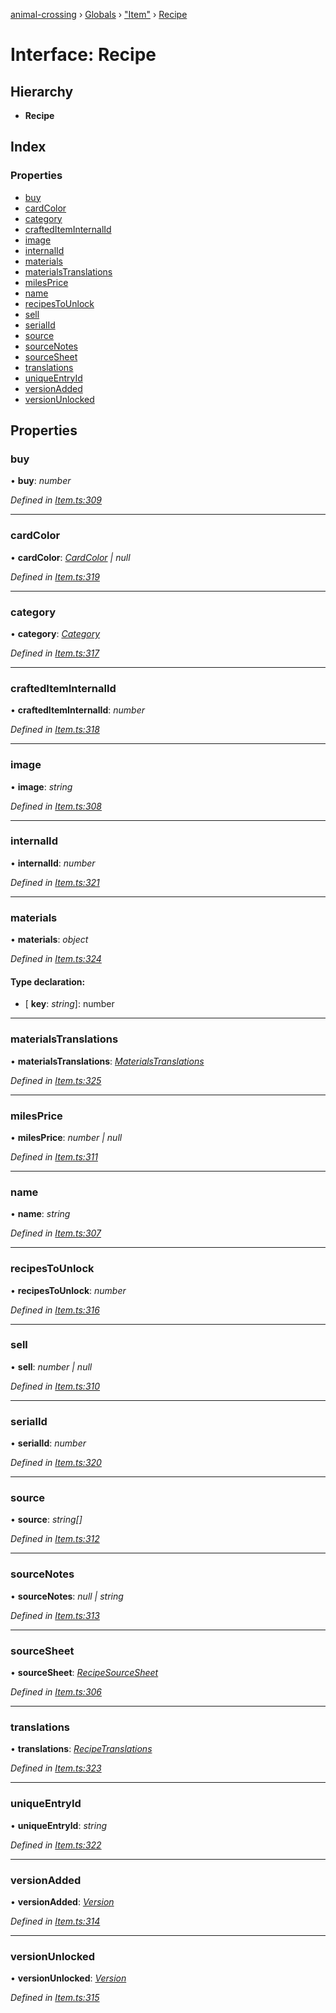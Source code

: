 [animal-crossing](../README.md) › [Globals](../globals.md) › ["Item"](../modules/_item_.md) › [Recipe](_item_.recipe.md)

# Interface: Recipe

## Hierarchy

* **Recipe**

## Index

### Properties

* [buy](_item_.recipe.md#buy)
* [cardColor](_item_.recipe.md#cardcolor)
* [category](_item_.recipe.md#category)
* [craftedItemInternalId](_item_.recipe.md#craftediteminternalid)
* [image](_item_.recipe.md#image)
* [internalId](_item_.recipe.md#internalid)
* [materials](_item_.recipe.md#materials)
* [materialsTranslations](_item_.recipe.md#materialstranslations)
* [milesPrice](_item_.recipe.md#milesprice)
* [name](_item_.recipe.md#name)
* [recipesToUnlock](_item_.recipe.md#recipestounlock)
* [sell](_item_.recipe.md#sell)
* [serialId](_item_.recipe.md#serialid)
* [source](_item_.recipe.md#source)
* [sourceNotes](_item_.recipe.md#sourcenotes)
* [sourceSheet](_item_.recipe.md#sourcesheet)
* [translations](_item_.recipe.md#translations)
* [uniqueEntryId](_item_.recipe.md#uniqueentryid)
* [versionAdded](_item_.recipe.md#versionadded)
* [versionUnlocked](_item_.recipe.md#versionunlocked)

## Properties

###  buy

• **buy**: *number*

*Defined in [Item.ts:309](https://github.com/Norviah/animal-crossing/blob/37a256e/module/types/Item.ts#L309)*

___

###  cardColor

• **cardColor**: *[CardColor](../enums/_item_.cardcolor.md) | null*

*Defined in [Item.ts:319](https://github.com/Norviah/animal-crossing/blob/37a256e/module/types/Item.ts#L319)*

___

###  category

• **category**: *[Category](../enums/_item_.category.md)*

*Defined in [Item.ts:317](https://github.com/Norviah/animal-crossing/blob/37a256e/module/types/Item.ts#L317)*

___

###  craftedItemInternalId

• **craftedItemInternalId**: *number*

*Defined in [Item.ts:318](https://github.com/Norviah/animal-crossing/blob/37a256e/module/types/Item.ts#L318)*

___

###  image

• **image**: *string*

*Defined in [Item.ts:308](https://github.com/Norviah/animal-crossing/blob/37a256e/module/types/Item.ts#L308)*

___

###  internalId

• **internalId**: *number*

*Defined in [Item.ts:321](https://github.com/Norviah/animal-crossing/blob/37a256e/module/types/Item.ts#L321)*

___

###  materials

• **materials**: *object*

*Defined in [Item.ts:324](https://github.com/Norviah/animal-crossing/blob/37a256e/module/types/Item.ts#L324)*

#### Type declaration:

* \[ **key**: *string*\]: number

___

###  materialsTranslations

• **materialsTranslations**: *[MaterialsTranslations](_item_.materialstranslations.md)*

*Defined in [Item.ts:325](https://github.com/Norviah/animal-crossing/blob/37a256e/module/types/Item.ts#L325)*

___

###  milesPrice

• **milesPrice**: *number | null*

*Defined in [Item.ts:311](https://github.com/Norviah/animal-crossing/blob/37a256e/module/types/Item.ts#L311)*

___

###  name

• **name**: *string*

*Defined in [Item.ts:307](https://github.com/Norviah/animal-crossing/blob/37a256e/module/types/Item.ts#L307)*

___

###  recipesToUnlock

• **recipesToUnlock**: *number*

*Defined in [Item.ts:316](https://github.com/Norviah/animal-crossing/blob/37a256e/module/types/Item.ts#L316)*

___

###  sell

• **sell**: *number | null*

*Defined in [Item.ts:310](https://github.com/Norviah/animal-crossing/blob/37a256e/module/types/Item.ts#L310)*

___

###  serialId

• **serialId**: *number*

*Defined in [Item.ts:320](https://github.com/Norviah/animal-crossing/blob/37a256e/module/types/Item.ts#L320)*

___

###  source

• **source**: *string[]*

*Defined in [Item.ts:312](https://github.com/Norviah/animal-crossing/blob/37a256e/module/types/Item.ts#L312)*

___

###  sourceNotes

• **sourceNotes**: *null | string*

*Defined in [Item.ts:313](https://github.com/Norviah/animal-crossing/blob/37a256e/module/types/Item.ts#L313)*

___

###  sourceSheet

• **sourceSheet**: *[RecipeSourceSheet](../enums/_item_.recipesourcesheet.md)*

*Defined in [Item.ts:306](https://github.com/Norviah/animal-crossing/blob/37a256e/module/types/Item.ts#L306)*

___

###  translations

• **translations**: *[RecipeTranslations](_item_.recipetranslations.md)*

*Defined in [Item.ts:323](https://github.com/Norviah/animal-crossing/blob/37a256e/module/types/Item.ts#L323)*

___

###  uniqueEntryId

• **uniqueEntryId**: *string*

*Defined in [Item.ts:322](https://github.com/Norviah/animal-crossing/blob/37a256e/module/types/Item.ts#L322)*

___

###  versionAdded

• **versionAdded**: *[Version](../enums/_item_.version.md)*

*Defined in [Item.ts:314](https://github.com/Norviah/animal-crossing/blob/37a256e/module/types/Item.ts#L314)*

___

###  versionUnlocked

• **versionUnlocked**: *[Version](../enums/_item_.version.md)*

*Defined in [Item.ts:315](https://github.com/Norviah/animal-crossing/blob/37a256e/module/types/Item.ts#L315)*
